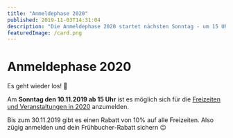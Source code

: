 ```yaml
---
title: "Anmeldephase 2020"
published: 2019-11-03T14:31:04
description: "Die Anmeldephase 2020 startet nächsten Sonntag - um 15 Uhr!\n\nHier gehts zu den Events: https://www.ec-nordbund.de/veranstaltung/\n\nTipp: Sichert euch den Frühbucher-Rabatt bis zum 30.11.2019 ;)"
featuredImage: /card.png
---
```


# Anmeldephase 2020


Es geht wieder los! 🎉

Am **Sonntag den 10.11.2019 ab 15 Uhr** ist es möglich sich für die <a href="/veranstaltung/">Freizeiten und Veranstaltungen in 2020</a> anzumelden.

Bis zum 30.11.2019 gibt es einen Rabatt von 10% auf alle Freizeiten. Also zügig anmelden und dein Frühbucher-Rabatt sichern 😉